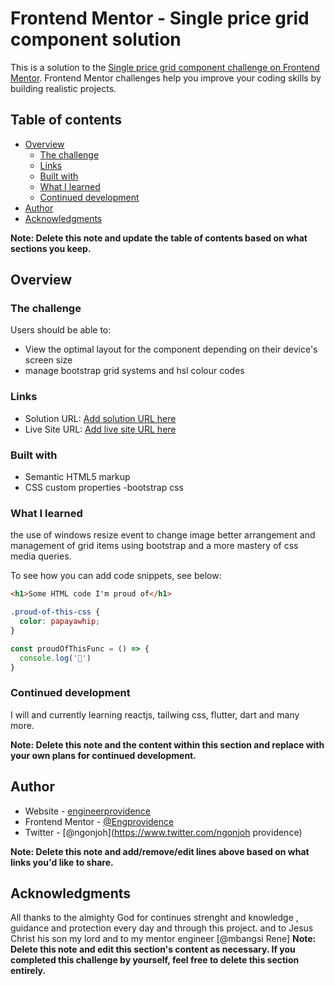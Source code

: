 # Frontend Mentor - Single price grid component solution

This is a solution to the [Single price grid component challenge on Frontend Mentor](https://www.frontendmentor.io/challenges/single-price-grid-component-5ce41129d0ff452fec5abbbc). Frontend Mentor challenges help you improve your coding skills by building realistic projects. 

## Table of contents

- [Overview](#overview)
  - [The challenge](#the-challenge)
  - [Links](#links)
  - [Built with](#built-with)
  - [What I learned](#what-i-learned)
  - [Continued development](#continued-development)
- [Author](#author)
- [Acknowledgments](#acknowledgments)

**Note: Delete this note and update the table of contents based on what sections you keep.**

## Overview

### The challenge

Users should be able to:

- View the optimal layout for the component depending on their device's screen size
- manage bootstrap grid systems and hsl colour codes


### Links

- Solution URL: [Add solution URL here](https://github.com/engprovidence)
- Live Site URL: [Add live site URL here](https://engprovidence.github.io/product-preview-card-challenge/)


### Built with

- Semantic HTML5 markup
- CSS custom properties
-bootstrap css

### What I learned
the use of windows resize event to change image
better arrangement and management of grid items using bootstrap
and a more mastery of css media queries.

To see how you can add code snippets, see below:

```html
<h1>Some HTML code I'm proud of</h1>
```
```css
.proud-of-this-css {
  color: papayawhip;
}
```
```js
const proudOfThisFunc = () => {
  console.log('🎉')
}
```



### Continued development

I will and  currently learning reactjs, tailwing css, flutter, dart and many more.

**Note: Delete this note and the content within this section and replace with your own plans for continued development.**



## Author

- Website - [engineerprovidence](https://www.engprovidence.github.io/portfolio/)
- Frontend Mentor - [@Engprovidence](https://www.frontendmentor.io/profile/EngProvidence)
- Twitter - [@ngonjoh](https://www.twitter.com/ngonjoh providence)

**Note: Delete this note and add/remove/edit lines above based on what links you'd like to share.**

## Acknowledgments

All thanks to the almighty God for continues strenght and knowledge , guidance and
protection every day and through this project. and to Jesus Christ his son my lord
and to my mentor engineer [@mbangsi Rene]
**Note: Delete this note and edit this section's content as necessary. If you completed this challenge by yourself, feel free to delete this section entirely.**
